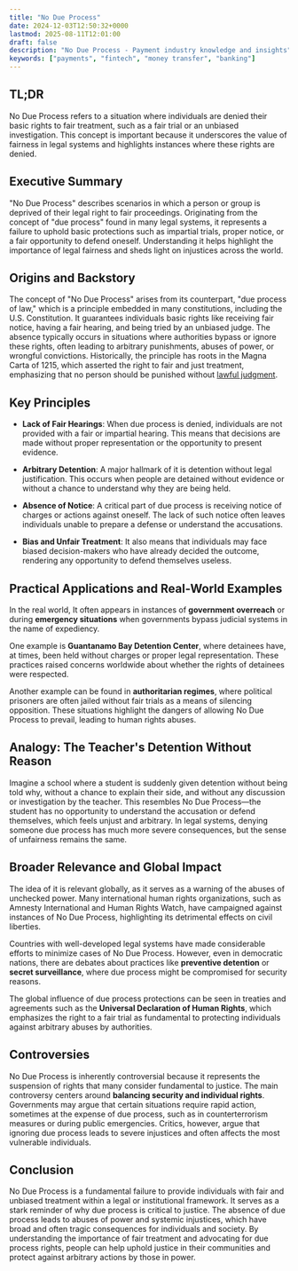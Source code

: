 ```yaml
---
title: "No Due Process"
date: 2024-12-03T12:50:32+0000
lastmod: 2025-08-11T12:01:00
draft: false
description: "No Due Process - Payment industry knowledge and insights"
keywords: ["payments", "fintech", "money transfer", "banking"]
---
```


## TL;DR

No Due Process refers to a situation where individuals are denied their basic rights to fair treatment, such as a fair trial or an unbiased investigation. This concept is important because it underscores the value of fairness in legal systems and highlights instances where these rights are denied.

## Executive Summary

"No Due Process" describes scenarios in which a person or group is deprived of their legal right to fair proceedings. Originating from the concept of "due process" found in many legal systems, it represents a failure to uphold basic protections such as impartial trials, proper notice, or a fair opportunity to defend oneself. Understanding it helps highlight the importance of legal fairness and sheds light on injustices across the world.

## Origins and Backstory

The concept of "No Due Process" arises from its counterpart, "due process of law," which is a principle embedded in many constitutions, including the U.S. Constitution. It guarantees individuals basic rights like receiving fair notice, having a fair hearing, and being tried by an unbiased judge. The absence typically occurs in situations where authorities bypass or ignore these rights, often leading to arbitrary punishments, abuses of power, or wrongful convictions. Historically, the principle  has roots in the Magna Carta of 1215, which asserted the right to fair and just treatment, emphasizing that no person should be punished without [lawful judgment](https://faisalkhanllc.xyz/resources/payments-wiki/c/common-law/).

## Key Principles

- **Lack of Fair Hearings**: When due process is denied, individuals are not provided with a fair or impartial hearing. This means that decisions are made without proper representation or the opportunity to present evidence.

- **Arbitrary Detention**: A major hallmark of it is detention without legal justification. This occurs when people are detained without evidence or without a chance to understand why they are being held.

- **Absence of Notice**: A critical part of due process is receiving notice of charges or actions against oneself. The lack of such notice often leaves individuals unable to prepare a defense or understand the accusations.

- **Bias and Unfair Treatment**: It also means that individuals may face biased decision-makers who have already decided the outcome, rendering any opportunity to defend themselves useless.

## Practical Applications and Real-World Examples

In the real world, It often appears in instances of **government overreach** or during **emergency situations** when governments bypass judicial systems in the name of expediency.

One example is **Guantanamo Bay Detention Center**, where detainees have, at times, been held without charges or proper legal representation. These practices raised concerns worldwide about whether the rights of detainees were respected.

Another example can be found in **authoritarian regimes**, where political prisoners are often jailed without fair trials as a means of silencing opposition. These situations highlight the dangers of allowing No Due Process to prevail, leading to human rights abuses.

## Analogy: The Teacher's Detention Without Reason

Imagine a school where a student is suddenly given detention without being told why, without a chance to explain their side, and without any discussion or investigation by the teacher. This resembles No Due Process—the student has no opportunity to understand the accusation or defend themselves, which feels unjust and arbitrary. In legal systems, denying someone due process has much more severe consequences, but the sense of unfairness remains the same.

## Broader Relevance and Global Impact

The idea of it is relevant globally, as it serves as a warning of the abuses of unchecked power. Many international human rights organizations, such as Amnesty International and Human Rights Watch, have campaigned against instances of No Due Process, highlighting its detrimental effects on civil liberties.

Countries with well-developed legal systems have made considerable efforts to minimize cases of No Due Process. However, even in democratic nations, there are debates about practices like **preventive detention** or **secret surveillance**, where due process might be compromised for security reasons.

The global influence of due process protections can be seen in treaties and agreements such as the **Universal Declaration of Human Rights**, which emphasizes the right to a fair trial as fundamental to protecting individuals against arbitrary abuses by authorities.

## Controversies

No Due Process is inherently controversial because it represents the suspension of rights that many consider fundamental to justice. The main controversy centers around **balancing security and individual rights**. Governments may argue that certain situations require rapid action, sometimes at the expense of due process, such as in counterterrorism measures or during public emergencies. Critics, however, argue that ignoring due process leads to severe injustices and often affects the most vulnerable individuals.

## Conclusion

No Due Process is a fundamental failure to provide individuals with fair and unbiased treatment within a legal or institutional framework. It serves as a stark reminder of why due process is critical to justice. The absence of due process leads to abuses of power and systemic injustices, which have broad and often tragic consequences for individuals and society. By understanding the importance of fair treatment and advocating for due process rights, people can help uphold justice in their communities and protect against arbitrary actions by those in power.